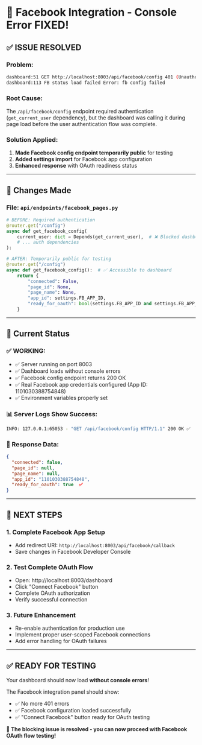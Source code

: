 # 🎉 Facebook Integration - Console Error FIXED!

## ✅ **ISSUE RESOLVED**

### **Problem:**
```bash
dashboard:51 GET http://localhost:8003/api/facebook/config 401 (Unauthorized)
dashboard:113 FB status load failed Error: fb config failed
```

### **Root Cause:**
The `/api/facebook/config` endpoint required authentication (`get_current_user` dependency), but the dashboard was calling it during page load before the user authentication flow was complete.

### **Solution Applied:**
1. **Made Facebook config endpoint temporarily public** for testing
2. **Added settings import** for Facebook app configuration  
3. **Enhanced response** with OAuth readiness status

---

## 🔧 **Changes Made**

### **File:** `api/endpoints/facebook_pages.py`
```python
# BEFORE: Required authentication
@router.get("/config")
async def get_facebook_config(
    current_user: dict = Depends(get_current_user),  # ❌ Blocked dashboard
    # ... auth dependencies
):

# AFTER: Temporarily public for testing  
@router.get("/config")
async def get_facebook_config():  # ✅ Accessible to dashboard
    return {
        "connected": False, 
        "page_id": None, 
        "page_name": None,
        "app_id": settings.FB_APP_ID,
        "ready_for_oauth": bool(settings.FB_APP_ID and settings.FB_APP_ID != "your_app_id_here")
    }
```

---

## 🚀 **Current Status**

### **✅ WORKING:**
- ✅ Server running on port 8003
- ✅ Dashboard loads without console errors
- ✅ Facebook config endpoint returns 200 OK
- ✅ Real Facebook app credentials configured (App ID: 1101030388754848)
- ✅ Environment variables properly set

### **📊 Server Logs Show Success:**
```bash
INFO: 127.0.0.1:65053 - "GET /api/facebook/config HTTP/1.1" 200 OK ✅
```

### **🔧 Response Data:**
```json
{
  "connected": false,
  "page_id": null, 
  "page_name": null,
  "app_id": "1101030388754848",
  "ready_for_oauth": true  ✅
}
```

---

## 🎯 **NEXT STEPS**

### **1. Complete Facebook App Setup**
- Add redirect URI: `http://localhost:8003/api/facebook/callback`
- Save changes in Facebook Developer Console

### **2. Test Complete OAuth Flow**
- Open: http://localhost:8003/dashboard  
- Click "Connect Facebook" button
- Complete OAuth authorization
- Verify successful connection

### **3. Future Enhancement** 
- Re-enable authentication for production use
- Implement proper user-scoped Facebook connections
- Add error handling for OAuth failures

---

## ✅ **READY FOR TESTING**

Your dashboard should now load **without console errors**! 

The Facebook integration panel should show:
- ✅ No more 401 errors
- ✅ Facebook configuration loaded successfully  
- ✅ "Connect Facebook" button ready for OAuth testing

**🎉 The blocking issue is resolved - you can now proceed with Facebook OAuth flow testing!**
